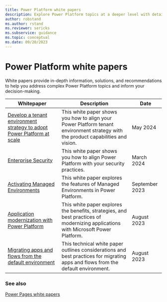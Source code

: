 ```yaml
---
title: Power Platform white papers
description: Explore Power Platform topics at a deeper level with detailed white papers.
author: robstand
ms.author: rstand
ms.reviewer: sericks
ms.subservice: guidance
ms.topic: conceptual
ms.date: 09/20/2023
---
```

# Power Platform white papers

White papers provide in-depth information, solutions, and recommendations to help you address complex Power Platform topics and inform your decision-making.

| Whitepaper | Description | Date |
| --- | --- | --- |
| [Develop a tenant environment strategy to adopt Power Platform at scale](environment-strategy.md) | This white paper shows you how to align your Power Platform tenant environment strategy with the product capabilities and vision. | May 2024 |
| [Enterprise Security](enterprise-security.md) |This white paper shows you how to align Power Platform with your security practices. | March 2024 |
| [Activating Managed Environments](managed-environment-activation.md) |This white paper explores the features of Managed Environments in Power Platform. | September 2023 |
| [Application modernization with Power Platform](application-modernization.md) |This white paper explores the benefits, strategies, and best practices of modernizing applications with Microsoft Power Platform. | August 2023 |
| [Migrating apps and flows from the default environment](migrating-from-default-environment.md) |This technical white paper outlines considerations and best practices for migrating apps and flows from the default environment. | August 2023 |

### See also

[Power Pages white papers](/power-pages/guidance/white-papers)
